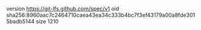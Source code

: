 version https://git-lfs.github.com/spec/v1
oid sha256:8960aac7c2464710caea43ea34c333b4bc7f3ef43179a00a8fde3015badb5144
size 1210
